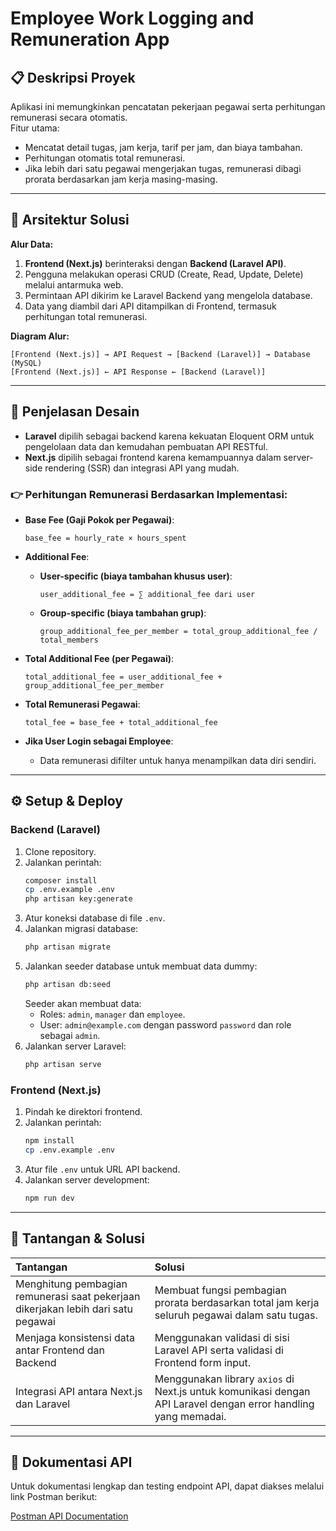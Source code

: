 # Employee Work Logging and Remuneration App

## 📋 Deskripsi Proyek

Aplikasi ini memungkinkan pencatatan pekerjaan pegawai serta perhitungan remunerasi secara otomatis.  
Fitur utama:

- Mencatat detail tugas, jam kerja, tarif per jam, dan biaya tambahan.
- Perhitungan otomatis total remunerasi.
- Jika lebih dari satu pegawai mengerjakan tugas, remunerasi dibagi prorata berdasarkan jam kerja masing-masing.

---

## 🏧 Arsitektur Solusi

**Alur Data:**

1. **Frontend (Next.js)** berinteraksi dengan **Backend (Laravel API)**.
2. Pengguna melakukan operasi CRUD (Create, Read, Update, Delete) melalui antarmuka web.
3. Permintaan API dikirim ke Laravel Backend yang mengelola database.
4. Data yang diambil dari API ditampilkan di Frontend, termasuk perhitungan total remunerasi.

**Diagram Alur:**

```
[Frontend (Next.js)] → API Request → [Backend (Laravel)] → Database (MySQL)
[Frontend (Next.js)] ← API Response ← [Backend (Laravel)]
```

---

## 🎨 Penjelasan Desain

- **Laravel** dipilih sebagai backend karena kekuatan Eloquent ORM untuk pengelolaan data dan kemudahan pembuatan API RESTful.
- **Next.js** dipilih sebagai frontend karena kemampuannya dalam server-side rendering (SSR) dan integrasi API yang mudah.

### 👉 Perhitungan Remunerasi Berdasarkan Implementasi:

- **Base Fee (Gaji Pokok per Pegawai)**:

  ```
  base_fee = hourly_rate × hours_spent
  ```

- **Additional Fee**:

  - **User-specific (biaya tambahan khusus user)**:
    ```
    user_additional_fee = ∑ additional_fee dari user
    ```
  - **Group-specific (biaya tambahan grup)**:
    ```
    group_additional_fee_per_member = total_group_additional_fee / total_members
    ```

- **Total Additional Fee (per Pegawai)**:

  ```
  total_additional_fee = user_additional_fee + group_additional_fee_per_member
  ```

- **Total Remunerasi Pegawai**:

  ```
  total_fee = base_fee + total_additional_fee
  ```

- **Jika User Login sebagai Employee**:
  - Data remunerasi difilter untuk hanya menampilkan data diri sendiri.

---

## ⚙️ Setup & Deploy

### Backend (Laravel)

1. Clone repository.
2. Jalankan perintah:
   ```bash
   composer install
   cp .env.example .env
   php artisan key:generate
   ```
3. Atur koneksi database di file `.env`.
4. Jalankan migrasi database:
   ```bash
   php artisan migrate
   ```
5. Jalankan seeder database untuk membuat data dummy:
   ```bash
   php artisan db:seed
   ```
   Seeder akan membuat data:
   - Roles: `admin`, `manager` dan `employee`.
   - User: `admin@example.com` dengan password `password` dan role sebagai `admin`.
6. Jalankan server Laravel:
   ```bash
   php artisan serve
   ```

### Frontend (Next.js)

1. Pindah ke direktori frontend.
2. Jalankan perintah:
   ```bash
   npm install
   cp .env.example .env
   ```
3. Atur file `.env` untuk URL API backend.
4. Jalankan server development:
   ```bash
   npm run dev
   ```

---

## 🚧 Tantangan & Solusi

| Tantangan                                                                         | Solusi                                                                                                         |
| :-------------------------------------------------------------------------------- | :------------------------------------------------------------------------------------------------------------- |
| Menghitung pembagian remunerasi saat pekerjaan dikerjakan lebih dari satu pegawai | Membuat fungsi pembagian prorata berdasarkan total jam kerja seluruh pegawai dalam satu tugas.                 |
| Menjaga konsistensi data antar Frontend dan Backend                               | Menggunakan validasi di sisi Laravel API serta validasi di Frontend form input.                                |
| Integrasi API antara Next.js dan Laravel                                          | Menggunakan library `axios` di Next.js untuk komunikasi dengan API Laravel dengan error handling yang memadai. |

---

## 🔗 Dokumentasi API

Untuk dokumentasi lengkap dan testing endpoint API, dapat diakses melalui link Postman berikut:

[Postman API Documentation](https://www.postman.com/rohmatext/workspace/pt-aic/collection/4732663-cd4c6136-facf-4f65-be58-9fe414f687a8?action=share&creator=4732663)
